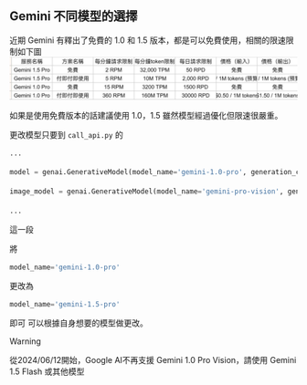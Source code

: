 ## Gemini 不同模型的選擇
近期 Gemini 有釋出了免費的 1.0 和 1.5 版本，都是可以免費使用，相關的限速限制如下圖
![圖13](../images/11.png)

如果是使用免費版本的話建議使用 1.0，1.5 雖然模型經過優化但限速很嚴重。

更改模型只要到 `call_api.py` 的
```py
...

model = genai.GenerativeModel(model_name='gemini-1.0-pro', generation_config=generation_config, safety_settings=safety_settings) # 設定模型, 這邊不用動他

image_model = genai.GenerativeModel(model_name='gemini-pro-vision', generation_config=generation_config, safety_settings=safety_settings)

...
```
這一段

將
```py
model_name='gemini-1.0-pro'
```
更改為
```py
model_name='gemini-1.5-pro'
```
即可
可以根據自身想要的模型做更改。

> [!WARNING]  
> 從2024/06/12開始，Google AI不再支援 Gemini 1.0 Pro Vision，請使用 Gemini 1.5 Flash 或其他模型